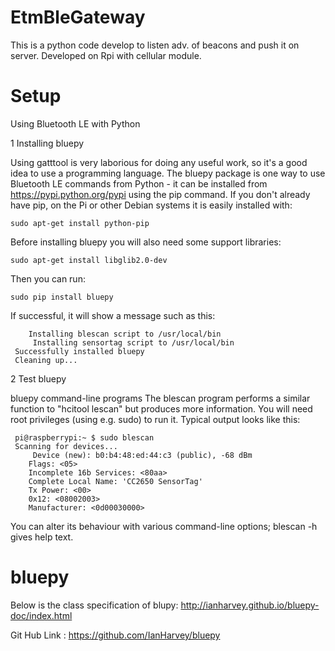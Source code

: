 # EtmBleGateway
This is a python code develop to listen adv. of beacons and push it on server. Developed on Rpi with cellular module.


# Setup
Using Bluetooth LE with Python

1 Installing bluepy

Using gatttool is very laborious for doing any useful work, so it's a good idea to use a programming language. The bluepy package is one way to use Bluetooth LE commands from Python - it can be installed from https://pypi.python.org/pypi using the pip command. If you don't already have pip, on the Pi or other Debian systems it is easily installed with:

    sudo apt-get install python-pip
Before installing bluepy you will also need some support libraries:

    sudo apt-get install libglib2.0-dev
Then you can run:

    sudo pip install bluepy
If successful, it will show a message such as this:

        Installing blescan script to /usr/local/bin
         Installing sensortag script to /usr/local/bin
     Successfully installed bluepy
     Cleaning up...

2 Test bluepy

bluepy command-line programs
The blescan program performs a similar function to "hcitool lescan" but produces more information. You will need root privileges (using e.g. sudo) to run it. Typical output looks like this:

     pi@raspberrypi:~ $ sudo blescan 
     Scanning for devices...
         Device (new): b0:b4:48:ed:44:c3 (public), -68 dBm 
        Flags: <05>
        Incomplete 16b Services: <80aa>
        Complete Local Name: 'CC2650 SensorTag'
        Tx Power: <00>
        0x12: <08002003>
        Manufacturer: <0d00030000>
        
You can alter its behaviour with various command-line options; blescan -h gives help text.

# bluepy
Below is the class specification of blupy:
http://ianharvey.github.io/bluepy-doc/index.html

Git Hub Link :
https://github.com/IanHarvey/bluepy
